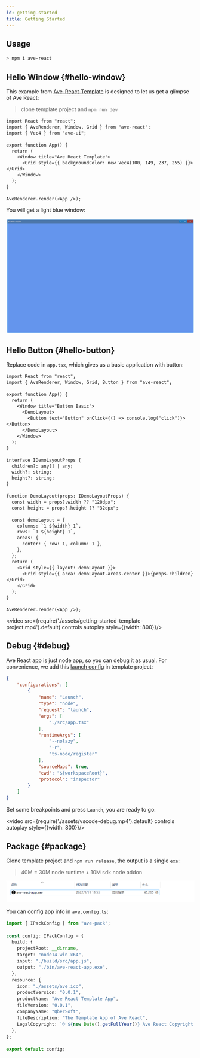 ```yaml
---
id: getting-started
title: Getting Started
---
```


## Usage

```bash
> npm i ave-react
```

## Hello Window {#hello-window}

This example from [Ave-React-Template](https://github.com/qber-soft/Ave-React-Template) is designed to let us get a glimpse of Ave React:

> clone template project and `npm run dev`

```tsx title="https://github.com/qber-soft/Ave-React-Template/blob/main/src/app.tsx"
import React from "react";
import { AveRenderer, Window, Grid } from "ave-react";
import { Vec4 } from "ave-ui";

export function App() {
  return (
    <Window title="Ave React Template">
      <Grid style={{ backgroundColor: new Vec4(100, 149, 237, 255) }}></Grid>
    </Window>
  );
}

AveRenderer.render(<App />);
```

You will get a light blue window:

![template basic](./assets/template-basic.png)

## Hello Button {#hello-button}

Replace code in `app.tsx`, which gives us a basic application with button:

```tsx
import React from "react";
import { AveRenderer, Window, Grid, Button } from "ave-react";

export function App() {
  return (
    <Window title="Button Basic">
      <DemoLayout>
        <Button text="Button" onClick={() => console.log("click")}></Button>
      </DemoLayout>
    </Window>
  );
}

interface IDemoLayoutProps {
  children?: any[] | any;
  width?: string;
  height?: string;
}

function DemoLayout(props: IDemoLayoutProps) {
  const width = props?.width ?? "120dpx";
  const height = props?.height ?? "32dpx";

  const demoLayout = {
    columns: `1 ${width} 1`,
    rows: `1 ${height} 1`,
    areas: {
      center: { row: 1, column: 1 },
    },
  };
  return (
    <Grid style={{ layout: demoLayout }}>
      <Grid style={{ area: demoLayout.areas.center }}>{props.children}</Grid>
    </Grid>
  );
}

AveRenderer.render(<App />);

```

<video src={require('./assets/getting-started-template-project.mp4').default} controls autoplay style={{width: 800}}/>

## Debug {#debug}

Ave React app is just node app, so you can debug it as usual. For convenience, we add this [launch config](https://github.com/qber-soft/Ave-React-Template/blob/main/.vscode/launch.json) in template project:

```json
{
    "configurations": [
        {
            "name": "Launch",
            "type": "node",
            "request": "launch",
            "args": [
                "./src/app.tsx"
            ],
            "runtimeArgs": [
                "--nolazy",
                "-r",
                "ts-node/register"
            ],
            "sourceMaps": true,
            "cwd": "${workspaceRoot}",
            "protocol": "inspector"
        }
    ]
}
```

Set some breakpoints and press `Launch`, you are ready to go:

<video src={require('./assets/vscode-debug.mp4').default} controls autoplay style={{width: 800}}/>

## Package {#package}

Clone template project and `npm run release`, the output is a single `exe`:

> 40M = 30M node runtime + 10M sdk node addon

![package](./assets/template-package.png)

You can config app info in `ave.config.ts`:

```ts
import { IPackConfig } from "ave-pack";

const config: IPackConfig = {
  build: {
    projectRoot: __dirname,
    target: "node14-win-x64",
    input: "./build/src/app.js",
    output: "./bin/ave-react-app.exe",
  },
  resource: {
    icon: "./assets/ave.ico",
    productVersion: "0.0.1",
    productName: "Ave React Template App",
    fileVersion: "0.0.1",
    companyName: "QberSoft",
    fileDescription: "The Template App of Ave React",
    LegalCopyright: `© ${new Date().getFullYear()} Ave React Copyright.`,
  },
};

export default config;
```

